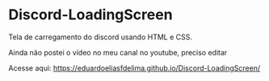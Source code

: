 # Discord-LoadingScreen
Tela de carregamento do discord usando HTML e CSS. 

Ainda não postei o vídeo no meu canal no youtube, preciso editar

Acesse aqui: https://eduardoeliasfdelima.github.io/Discord-LoadingScreen/
